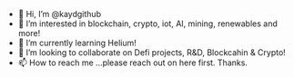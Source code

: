 - 👋 Hi, I’m @kaydgithub
- 👀 I’m interested in blockchain, crypto, iot, AI, mining, renewables and more!
- 🌱 I’m currently learning Helium!
- 💞️ I’m looking to collaborate on Defi projects, R&D, Blockcahin & Crypto!
- 📫 How to reach me ...please reach out on here first.  Thanks.

<!---
kaydgithub/kaydgithub is a ✨ special ✨ repository because its `README.md` (this file) appears on your GitHub profile.
You can click the Preview link to take a look at your changes.
--->
